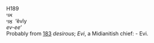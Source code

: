 H189  
אוי  
אֱוִי ‎ ‘ĕvı̂y  
*ev-ee‘*  
Probably from [183](h0183) *desirous*; *Evi*, a Midianitish chief: -
Evi.  
